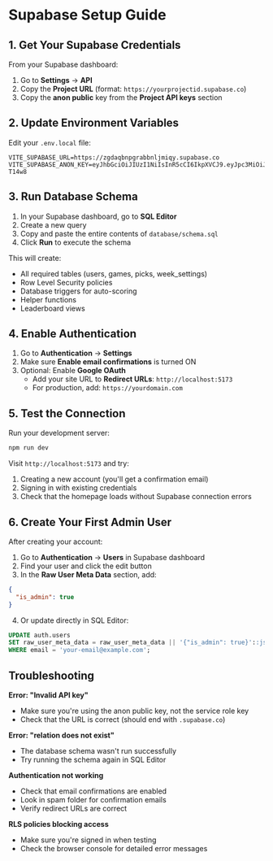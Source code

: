 # Supabase Setup Guide

## 1. Get Your Supabase Credentials

From your Supabase dashboard:

1. Go to **Settings** → **API**
2. Copy the **Project URL** (format: `https://yourprojectid.supabase.co`)
3. Copy the **anon public** key from the **Project API keys** section

## 2. Update Environment Variables

Edit your `.env.local` file:

```env
VITE_SUPABASE_URL=https://zgdaqbnpgrabbnljmiqy.supabase.co
VITE_SUPABASE_ANON_KEY=eyJhbGciOiJIUzI1NiIsInR5cCI6IkpXVCJ9.eyJpc3MiOiJzdXBhYmFzZSIsInJlZiI6InpnZGFxYm5wZ3JhYmJubGptaXF5Iiwicm9sZSI6ImFub24iLCJpYXQiOjE3NTM4NDU2MjgsImV4cCI6MjA2OTQyMTYyOH0.DCpIOdBbzQ0pPyk5WpfrKrcRxi49oyMccHCzP-T14w8
```

## 3. Run Database Schema

1. In your Supabase dashboard, go to **SQL Editor**
2. Create a new query
3. Copy and paste the entire contents of `database/schema.sql`
4. Click **Run** to execute the schema

This will create:
- All required tables (users, games, picks, week_settings)
- Row Level Security policies
- Database triggers for auto-scoring
- Helper functions
- Leaderboard views

## 4. Enable Authentication

1. Go to **Authentication** → **Settings**
2. Make sure **Enable email confirmations** is turned ON
3. Optional: Enable **Google OAuth**
   - Add your site URL to **Redirect URLs**: `http://localhost:5173`
   - For production, add: `https://yourdomain.com`

## 5. Test the Connection

Run your development server:
```bash
npm run dev
```

Visit `http://localhost:5173` and try:
1. Creating a new account (you'll get a confirmation email)
2. Signing in with existing credentials
3. Check that the homepage loads without Supabase connection errors

## 6. Create Your First Admin User

After creating your account:
1. Go to **Authentication** → **Users** in Supabase dashboard
2. Find your user and click the edit button
3. In the **Raw User Meta Data** section, add:
```json
{
  "is_admin": true
}
```
4. Or update directly in SQL Editor:
```sql
UPDATE auth.users 
SET raw_user_meta_data = raw_user_meta_data || '{"is_admin": true}'::jsonb 
WHERE email = 'your-email@example.com';
```

## Troubleshooting

**Error: "Invalid API key"**
- Make sure you're using the anon public key, not the service role key
- Check that the URL is correct (should end with `.supabase.co`)

**Error: "relation does not exist"**
- The database schema wasn't run successfully
- Try running the schema again in SQL Editor

**Authentication not working**
- Check that email confirmations are enabled
- Look in spam folder for confirmation emails
- Verify redirect URLs are correct

**RLS policies blocking access**
- Make sure you're signed in when testing
- Check the browser console for detailed error messages